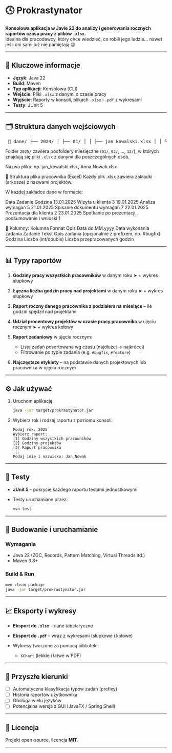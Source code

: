 # 🕓 Prokrastynator

**Konsolowa aplikacja w Javie 22 do analizy i generowania rocznych raportów czasu pracy z plików `.xlsx`.**  
Idealna dla pracodawcy, który chce wiedzieć, co robili jego ludzie... nawet jeśli oni sami już nie pamiętają 😉

---

## 📌 Kluczowe informacje

* **Język**: Java 22
* **Build**: Maven
* **Typ aplikacji**: Konsolowa (CLI)
* **Wejście**: Pliki `.xlsx` z danymi o czasie pracy
* **Wyjście**: Raporty w konsoli, plikach `.xlsx` i `.pdf` z wykresami
* **Testy**: JUnit 5

---

## 🗂️ Struktura danych wejściowych

<pre> 📁 dane/ ├── 2024/ │ ├── 01/ │ │ ├── jan_kowalski.xlsx │ │ └── anna_nowak.xlsx │ ├── 02/ │ │ ├── jan_kowalski.xlsx │ │ └── anna_nowak.xlsx │ └── ... ├── 2025/ │ ├── 06/ │ │ ├── jan_kowalski.xlsx │ │ └── anna_nowak.xlsx │ └── ... </pre>

Folder `2025/` zawiera podfoldery miesięczne (`01/`, `02/`, ..., `12/`), w których znajdują się pliki `.xlsx` z danymi dla poszczególnych osób.

Nazwa pliku: np. jan_kowalski.xlsx, Anna.Nowak.xlsx

📄 Struktura pliku pracownika (Excel)
Każdy plik .xlsx zawiera zakładki (arkusze) z nazwami projektów.

W każdej zakładce dane w formacie:

Data	Zadanie	Godzina
13.01.2025	Wizyta u klienta	3
19.01.2025	Analiza wymagań	5
21.01.2025	Spisanie dokumentu wymagań	7
22.01.2025	Prezentacja dla klienta	2
23.01.2025	Spotkanie po prezentacji, podsumowanie i wnioski	1

🧾 Kolumny:
Kolumna	Format	Opis
Data	dd.MM.yyyy	Data wykonania zadania
Zadanie	Tekst	Opis zadania (opcjonalnie z prefixem, np. #bugfix)
Godzina	Liczba (int/double)	Liczba przepracowanych godzin

---

## 📊 Typy raportów

1. **Godziny pracy wszystkich pracowników** w danym roku
   ➤ + wykres słupkowy

2. **Łączna liczba godzin pracy nad projektami** w danym roku
   ➤ + wykres słupkowy

3. **Raport roczny danego pracownika z podziałem na miesiące** – ile godzin spędził nad projektami

4. **Udział procentowy projektów w czasie pracy pracownika** w ujęciu rocznym
   ➤ + wykres kołowy

5. **Raport zadaniowy** w ujęciu rocznym:

   * Lista zadań posortowana wg czasu (najdłużej → najkrócej)
   * Filtrowanie po typie zadania (e.g. `#bugfix`, `#feature`)

6. **Najczęstsze etykiety** – na podstawie danych projektowych lub pracownika w ujęciu rocznym

---

## ⚙️ Jak używać

1. Uruchom aplikację:

   ```bash
   java -jar target/prokrastynator.jar
   ```

2. Wybierz rok i rodzaj raportu z poziomu konsoli:

   ```
   Podaj rok: 2025
   Wybierz raport:
   [1] Godziny wszystkich pracowników
   [2] Godziny projektów
   [3] Raport pracownika
   ...
   Podaj imię i nazwisko: Jan_Nowak
   ```

---

## 🧪 Testy

* **JUnit 5** – pokrycie każdego raportu testami jednostkowymi
* Testy uruchamiane przez:

  ```bash
  mvn test
  ```

---

## 🔧 Budowanie i uruchamianie

### Wymagania

* Java 22 (ZGC, Records, Pattern Matching, Virtual Threads itd.)
* Maven 3.8+

### Build & Run

```bash
mvn clean package
java -jar target/prokrastynator.jar
```

---

## 📈 Eksporty i wykresy

* **Eksport do `.xlsx`** – dane tabelaryczne
* **Eksport do `.pdf`** – wraz z wykresami (słupkowe i kołowe)
* Wykresy tworzone za pomocą biblioteki:

  * `XChart` (lekkie i łatwe w PDF)

---

## 🧠 Przyszłe kierunki

* [ ] Automatyczna klasyfikacja typów zadań (prefixy)
* [ ] Historia raportów użytkownika
* [ ] Obsługa wielu języków
* [ ] Potencjalna wersja z GUI (JavaFX / Spring Shell)

---

## 📜 Licencja

Projekt open-source, licencja **MIT**.

---
